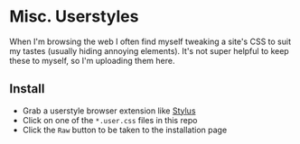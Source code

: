 # Misc. Userstyles

When I'm browsing the web I often find myself tweaking a site's CSS to suit my tastes (usually hiding annoying elements). It's not super helpful to keep these to myself, so I'm uploading them here.

## Install
- Grab a userstyle browser extension like [Stylus](https://github.com/openstyles/stylus)
- Click on one of the `*.user.css` files in this repo
- Click the `Raw` button to be taken to the installation page
